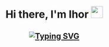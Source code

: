 <h1 align="center">Hi there, I'm Ihor
<img src="https://github.com/blackcater/blackcater/raw/main/images/Hi.gif" height="32"/></h1>
<h2 align="center"> <a href="https://git.io/typing-svg"><img src="https://readme-typing-svg.demolab.com?font=Fira+Code&pause=1000&center=true&width=435&lines=Java+software+engeneer" alt="Typing SVG" /></a></h2>
